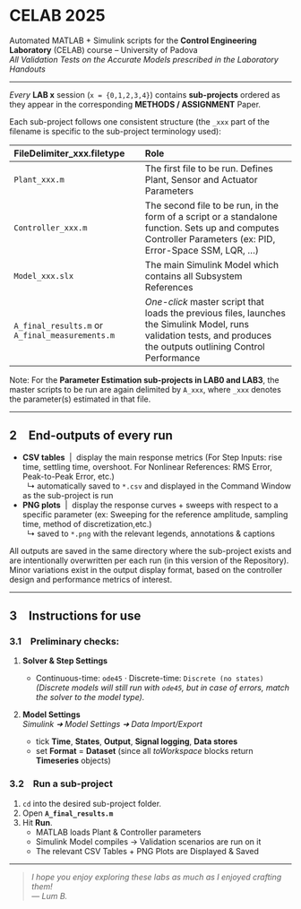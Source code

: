 # **CELAB 2025**

Automated MATLAB + Simulink scripts for the **Control Engineering Laboratory** (CELAB) course – University of Padova  
_All Validation Tests on the Accurate Models prescribed in the Laboratory Handouts_

---

*Every* **LAB x** session (`x = {0,1,2,3,4}`) contains **sub-projects** ordered as they appear in the corresponding **METHODS / ASSIGNMENT** Paper.

Each sub-project follows one consistent structure (the `_xxx` part of the filename is specific to the sub-project terminology used):

| FileDelimiter_xxx.filetype | Role |
| :-- | :-- |
| `Plant_xxx.m` | The first file to be run. Defines Plant, Sensor and Actuator Parameters |
| `Controller_xxx.m` | The second file to be run, in the form of a script or a standalone function. Sets up and computes Controller Parameters (ex: PID, Error-Space SSM, LQR, …) |
| `Model_xxx.slx` | The main Simulink Model which contains all Subsystem References |
| `A_final_results.m` or `A_final_measurements.m`  | *One-click* master script that loads the previous files, launches the Simulink Model, runs validation tests, and produces the outputs outlining Control Performance |

Note: For the **Parameter Estimation sub-projects in LAB0 and LAB3**, the master scripts to be run are again delimited by `A_xxx`, where `_xxx` denotes the parameter(s) estimated in that file.


---

## 2 End-outputs of **every** run <a id="end-products"></a>

* **CSV tables** &nbsp;|&nbsp; display the main response metrics (For Step Inputs: rise time, settling time, overshoot. For Nonlinear References: RMS Error, Peak-to-Peak Error, etc.)  
  &nbsp;&nbsp;↳ automatically saved to `*.csv` and displayed in the Command Window as the sub-project is run  
* **PNG plots** &nbsp;|&nbsp; display the response curves + sweeps with respect to a specific parameter (ex: Sweeping for the reference amplitude, sampling time, method of discretization,etc.)  
  &nbsp;&nbsp;↳ saved to `*.png` with the relevant legends, annotations & captions

All outputs are saved in the same directory where the sub-project exists and are intentionally overwritten per each run (in this version of the Repository).
Minor variations exist in the output display format, based on the controller design and performance metrics of interest.

---

## 3 Instructions for use

### 3.1 Preliminary checks:

1. **Solver & Step Settings**  
   * Continuous-time: `ode45`   ·  Discrete-time: `Discrete (no states)`<br>
     _(Discrete models will still run with `ode45`, but in case of errors, match the solver to the model type)._

2. **Model Settings**  
   *Simulink ➜ Model Settings ➜ Data Import/Export*  
   - tick **Time**, **States**, **Output**, **Signal logging**, **Data stores**  
   - set **Format** = **Dataset** (since all *toWorkspace* blocks return **Timeseries** objects)

### 3.2 Run a sub-project

1. `cd` into the desired sub-project folder.  
2. Open **`A_final_results.m`**   
3. Hit **Run**.  
   * MATLAB loads Plant & Controller parameters  
   * Simulink Model compiles → Validation scenarios are run on it 
   * The relevant CSV Tables + PNG Plots are Displayed & Saved 
---

> *I hope you enjoy exploring these labs as much as I enjoyed crafting them!*  
> — *Lum B.*
